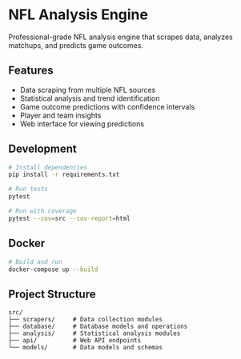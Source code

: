 # NFL Analysis Engine

Professional-grade NFL analysis engine that scrapes data, analyzes matchups, and predicts game outcomes.

## Features

- Data scraping from multiple NFL sources
- Statistical analysis and trend identification
- Game outcome predictions with confidence intervals
- Player and team insights
- Web interface for viewing predictions

## Development

```bash
# Install dependencies
pip install -r requirements.txt

# Run tests
pytest

# Run with coverage
pytest --cov=src --cov-report=html
```

## Docker

```bash
# Build and run
docker-compose up --build
```

## Project Structure

```
src/
├── scrapers/     # Data collection modules
├── database/     # Database models and operations
├── analysis/     # Statistical analysis modules
├── api/          # Web API endpoints
└── models/       # Data models and schemas
```
